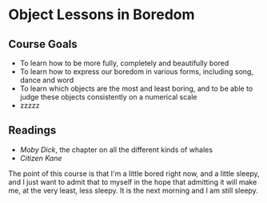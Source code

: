 # Object Lessons in Boredom 
## Course Goals  
- To learn how to be more fully, completely and beautifully bored 
- To learn how to express our boredom in various forms, including song, dance and word
- To learn which objects are the most and least boring, and to be able to judge these objects consistently on a numerical scale
- zzzzz  
## Readings  
- *Moby Dick*, the chapter on all the different kinds of whales  
- *Citizen Kane*  

The point of this course is that I'm a little bored right now, and a little sleepy, and I just want to admit that to myself in the hope that admitting it will make me, at the very least, less sleepy. It is the next morning and I am still sleepy.
